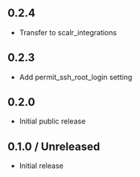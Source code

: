 ## 0.2.4
* Transfer to scalr_integrations

## 0.2.3
* Add permit_ssh_root_login setting

## 0.2.0
* Initial public release

## 0.1.0 / Unreleased

* Initial release
